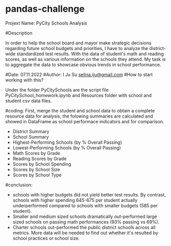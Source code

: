# pandas-challenge
Projext Name: PyCity Schools Analysis

#Description

In order to help the school board and mayor make strategic decisions regarding future school budgets and priorities, I have to analyze the district-wide standardized test results. With the data of student's math and reading scores, as well as various information on the schools they attend. My task is to aggregate the data to showcase obvious trends in school performance.


#Date: 07.11.2022 #Author: I Ju Su selina.iju@gmail.com #How to start working with this?

Under the folder PyCitySchools are the script file PyCitySchool_homework.ipynb and Resources folder with school and student csv data files.


#coding: 
First, merge the student and school data to obtain a complete resource data for analysis, the folowing summaries are calculated and showed in DataFrame as school performace indicators and for comparison.
* District Summary
* School Summary
* Highest-Performing Schools (by % Overall Passing)
* Lowest-Performing Schools (by % Overall Passing)
* Math Scores by Grade
* Reading Scores by Grade
* Scores by School Spending
* Scores by School Size
* Scores by School Type

#conclusion:
* schools with higher budgets did not yield better test results. By contrast, schools with higher spending 645-675 per student actually underperformed compared to schools with smaller budgets (585 per student).
* Smaller and medium sized schools dramatically out-performed large sized schools on passing math performances (93% passing vs 69%).
* Charter schools out-performed the public district schools across all metrics. More data will be needed to find out whether it's resulted by school practices or school size. 
